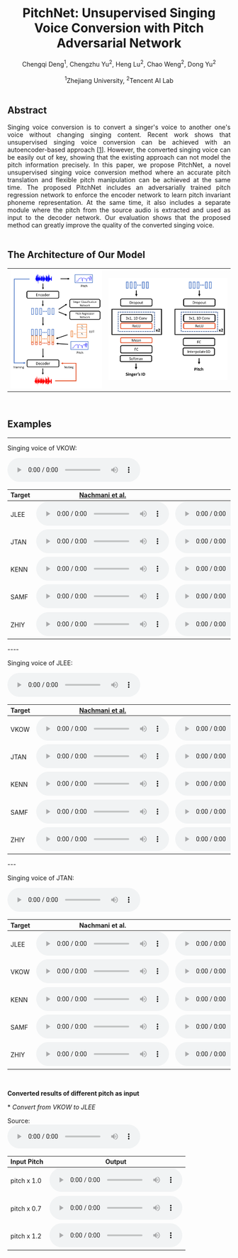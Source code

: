 # <center>PitchNet: Unsupervised Singing Voice Conversion with Pitch Adversarial Network</center>

<center>Chengqi Deng<sup>1</sup>, Chengzhu Yu<sup>2</sup>, Heng Lu<sup>2</sup>, Chao Weng<sup>2</sup>, Dong Yu<sup>2</sup></center><br>
<center><sup>1</sup>Zhejiang University, <sup>2</sup>Tencent AI Lab</center> 

<br>



## Abstract

<div style="text-align: justify"> Singing voice conversion is to convert a singer's voice to another one's voice without changing singing content. Recent work shows that unsupervised singing voice conversion can be achieved with an autoencoder-based approach [<a href="https://arxiv.org/abs/1904.06590">1</a>]. However, the converted singing voice can be easily out of key, showing that the existing approach can not model the pitch information precisely.
In this paper, we propose PitchNet, a novel unsupervised singing voice conversion method where an accurate pitch translation and flexible pitch manipulation can be achieved at the same time. The proposed PitchNet includes an adversarially trained pitch regression network to enforce the encoder network to learn pitch invariant phoneme representation. At the same time, it also includes a separate module where the pitch from the source audio is extracted and used as input to the decoder network. Our evaluation shows that the proposed method can greatly improve the quality of the converted singing voice. </div>

<br>

## The Architecture of Our Model

<table border="0">
  <tbody>
    <tr>
      <td><img src="imgs/model.png" alt="Overall Architecture"></td>
      <td><img src="imgs/submodels-cut.png" alt="Sub-models Architecture"></td>
    </tr>
  </tbody>
</table>

<br>

## Examples

---


Singing voice of VKOW: 

<audio controls="" preload="auto">
            <source src="wavs/Origin/VKOW-11.wav"></audio>

<table align="center">
  <thead>
    <tr>
      <th>Target</th>
      <!-- th>Original voice</th-->
      <th><a href="https://arxiv.org/abs/1904.06590">Nachmani et al.</a></th>
      <th>Ours</th>
    </tr>
  </thead>
  <tbody>
    <tr>
      <td>JLEE</td>
      <!--td><audio controls="" preload="auto">
            <source src="wavs/Origin/JLEE-08.wav"></audio></td-->
      <td><audio controls="" preload="auto">
            <source src="wavs/USVC/VKOW-11-JLEE.wav"></audio></td>
      <td><audio controls="" preload="auto">
            <source src="wavs/Ours/VKOW-11-JLEE.wav"></audio></td>
    </tr>
    <tr>
      <td>JTAN</td>
      <!--td> </td-->
      <td><audio controls="" preload="auto">
            <source src="wavs/USVC/VKOW-11-JTAN.wav"></audio></td>
      <td><audio controls="" preload="auto">
            <source src="wavs/Ours/VKOW-11-JTAN.wav"></audio></td>
    </tr>
    <tr>
      <td>KENN</td>
      <!--td> </td-->
      <td><audio controls="" preload="auto">
            <source src="wavs/USVC/VKOW-11-KENN.wav"></audio></td>
      <td><audio controls="" preload="auto">
            <source src="wavs/Ours/VKOW-11-KENN.wav"></audio></td>
    </tr>
    <tr>
      <td>SAMF</td>
      <!--td> </td-->
      <td><audio controls="" preload="auto">
            <source src="wavs/USVC/VKOW-11-SAMF.wav"></audio></td>
      <td><audio controls="" preload="auto">
            <source src="wavs/Ours/VKOW-11-SAMF.wav"></audio></td>
    </tr>
    <tr>
      <td>ZHIY</td>
      <!--td> </td-->
      <td><audio controls="" preload="auto">
            <source src="wavs/USVC/VKOW-11-ZHIY.wav"></audio></td>
      <td><audio controls="" preload="auto">
            <source src="wavs/Ours/VKOW-11-ZHIY.wav"></audio></td>
    </tr>
  </tbody>
</table>
----

Singing voice of JLEE: 

<audio controls="" preload="auto">
            <source src="wavs/Origin/JLEE-08.wav"></audio>

<table>
  <thead>
    <tr>
      <th>Target</th>
      <!-- th>Original voice</th-->
      <th><a href="https://arxiv.org/abs/1904.06590">Nachmani et al.</a></th>
      <th>Ours</th>
    </tr>
  </thead>
  <tbody>
    <tr>
      <td>VKOW</td>
      <!--td><audio controls="" preload="auto">
            <source src="wavs/Origin/JLEE-08.wav"></audio></td-->
      <td><audio controls="" preload="auto">
            <source src="wavs/USVC/JLEE-08-VKOW.wav"></audio></td>
      <td><audio controls="" preload="auto">
            <source src="wavs/Ours/JLEE-08-VKOW.wav"></audio></td>
    </tr>
    <tr>
      <td>JTAN</td>
      <!--td> </td-->
      <td><audio controls="" preload="auto">
            <source src="wavs/USVC/JLEE-08-JTAN.wav"></audio></td>
      <td><audio controls="" preload="auto">
            <source src="wavs/Ours/JLEE-08-JTAN.wav"></audio></td>
    </tr>
    <tr>
      <td>KENN</td>
      <!--td> </td-->
      <td><audio controls="" preload="auto">
            <source src="wavs/USVC/JLEE-08-KENN.wav"></audio></td>
      <td><audio controls="" preload="auto">
            <source src="wavs/Ours/JLEE-08-KENN.wav"></audio></td>
    </tr>
    <tr>
      <td>SAMF</td>
      <!--td> </td-->
      <td><audio controls="" preload="auto">
            <source src="wavs/USVC/JLEE-08-SAMF.wav"></audio></td>
      <td><audio controls="" preload="auto">
            <source src="wavs/Ours/JLEE-08-SAMF.wav"></audio></td>
    </tr>
    <tr>
      <td>ZHIY</td>
      <!--td> </td-->
      <td><audio controls="" preload="auto">
            <source src="wavs/USVC/JLEE-08-ZHIY.wav"></audio></td>
      <td><audio controls="" preload="auto">
            <source src="wavs/Ours/JLEE-08-ZHIY.wav"></audio></td>
    </tr>
  </tbody>
</table>
---

Singing voice of JTAN:

<audio controls="" preload="auto">
            <source src="wavs/Origin/JTAN-16.wav"></audio>

<table>
  <thead>
    <tr>
      <th>Target</th>
      <!-- th>Original voice</th-->
      <th>Nachmani et al.</th>
      <th>Ours</th>
    </tr>
  </thead>
  <tbody>
    <tr>
      <td>JLEE</td>
      <td><audio controls="" preload="auto">
            <source src="wavs/USVC/JTAN-16-JLEE.wav"></audio></td>
      <td><audio controls="" preload="auto">
            <source src="wavs/Ours/JTAN-16-JLEE.wav"></audio></td>
    </tr>
    <tr>
      <td>VKOW</td>
      <!--td> </td-->
      <td><audio controls="" preload="auto">
            <source src="wavs/USVC/JTAN-16-VKOW.wav"></audio></td>
      <td><audio controls="" preload="auto">
            <source src="wavs/Ours/JTAN-16-VKOW.wav"></audio></td>
    </tr>
    <tr>
      <td>KENN</td>
      <!--td> </td-->
      <td><audio controls="" preload="auto">
            <source src="wavs/USVC/JTAN-16-KENN.wav"></audio></td>
      <td><audio controls="" preload="auto">
            <source src="wavs/Ours/JTAN-16-KENN.wav"></audio></td>
    </tr>
    <tr>
      <td>SAMF</td>
      <!--td> </td-->
      <td><audio controls="" preload="auto">
            <source src="wavs/USVC/JTAN-16-SAMF.wav"></audio></td>
      <td><audio controls="" preload="auto">
            <source src="wavs/Ours/JTAN-16-SAMF.wav"></audio></td>
    </tr>
    <tr>
      <td>ZHIY</td>
      <!--td> </td-->
      <td><audio controls="" preload="auto">
            <source src="wavs/USVC/JTAN-16-ZHIY.wav"></audio></td>
      <td><audio controls="" preload="auto">
            <source src="wavs/Ours/JTAN-16-ZHIY.wav"></audio></td>
    </tr>
  </tbody>
</table>

<br>

**Converted results of different pitch as input**

\* *Convert from VKOW to JLEE*

Source:  
<audio controls="" preload="auto">
            <source src="wavs/Origin/VKOW-11.wav"></audio>

<table>
  <thead>
    <tr>
      <th>Input Pitch</th>
      <th>Output</th>
    </tr>
  </thead>
  <tbody>
    <tr>
      <td>pitch x 1.0</td>
      <td><audio controls="" preload="auto">
            <source src="wavs/Pitch/VKOW-11-JLEE-1.0.wav"></audio></td>
    </tr>
    <tr>
      <td>pitch x 0.7</td>
      <td><audio controls="" preload="auto">
            <source src="wavs/Pitch/VKOW-11-JLEE-0.7.wav"></audio></td>
    </tr>
    <tr>
      <td>pitch x 1.2</td>
      <td><audio controls="" preload="auto">
            <source src="wavs/Pitch/VKOW-11-JLEE-1.2.wav"></audio></td>
    </tr>
  </tbody>
</table>